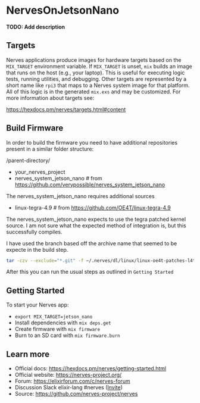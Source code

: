 # NervesOnJetsonNano

**TODO: Add description**

## Targets

Nerves applications produce images for hardware targets based on the
`MIX_TARGET` environment variable. If `MIX_TARGET` is unset, `mix` builds an
image that runs on the host (e.g., your laptop). This is useful for executing
logic tests, running utilities, and debugging. Other targets are represented by
a short name like `rpi3` that maps to a Nerves system image for that platform.
All of this logic is in the generated `mix.exs` and may be customized. For more
information about targets see:

https://hexdocs.pm/nerves/targets.html#content


## Build Firmware

In order to build the firmware you need to have additional repositories present in a similar folder structure:

/parent-directory/
  - your_nerves_project
  - nerves_system_jetson_nano # from https://github.com/verypossible/nerves_system_jetson_nano

The nerves_system_jetson_nano requires additional sources
- linux-tegra-4.9 # from https://github.com/OE4T/linux-tegra-4.9

The nerves_system_jetson_nano expects to use the tegra patched kernel source. I am not sure what the expected method of integration is, but this successfully compiles.

I have used the branch based off the archive name that seemed to be expecte in the build step.

```bash
tar -czv --exclude="*.git" -f ~/.nerves/dl/linux/linux-oe4t-patches-l4t-r32.5.tar.gz linux-tegra-4.9
```

After this you can run the usual steps as outlined in `Getting Started`

## Getting Started

To start your Nerves app:
  * `export MIX_TARGET=jetson_nano`
  * Install dependencies with `mix deps.get`
  * Create firmware with `mix firmware`
  * Burn to an SD card with `mix firmware.burn`

## Learn more

  * Official docs: https://hexdocs.pm/nerves/getting-started.html
  * Official website: https://nerves-project.org/
  * Forum: https://elixirforum.com/c/nerves-forum
  * Discussion Slack elixir-lang #nerves ([Invite](https://elixir-slackin.herokuapp.com/))
  * Source: https://github.com/nerves-project/nerves
